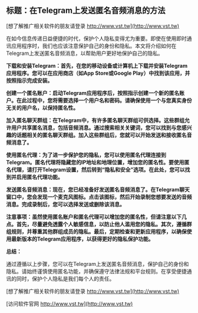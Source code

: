 ## **标题：在Telegram上发送匿名音频消息的方法**

[想了解推广相关软件的朋友请登录 http://www.vst.tw](http://www.vst.tw)

在如今信息传递日益便捷的时代，保护个人隐私变得尤为重要。即使在使用即时通讯应用程序时，我们也应该注意保护自己的身份和隐私。本文将介绍如何在Telegram上发送匿名音频消息，以帮助用户更好地保护自己的隐私。

**下载和安装Telegram：首先，在您的移动设备或计算机上下载并安装Telegram应用程序。您可以在应用商店（如App Store或Google Play）中找到该应用，并按照指示完成安装。**

**创建一个匿名账户：启动Telegram应用程序后，按照指示创建一个新的匿名账户。在此过程中，您将需要选择一个用户名和密码。请确保使用一个与您真实身份无关的用户名，以保持匿名性。**

**加入匿名聊天群组：在Telegram中，有许多匿名聊天群组可供选择。这些群组允许用户共享匿名消息，包括音频消息。通过搜索相关关键词，您可以找到与您感兴趣的话题相关的匿名聊天群组。加入这些群组后，您就可以开始发送和接收匿名音频消息了。**

**使用匿名代理：为了进一步保护您的隐私，您可以使用匿名代理连接到Telegram。匿名代理将隐藏您的IP地址和地理位置，增加您的匿名性。要使用匿名代理，请打开Telegram设置，然后转到“隐私和安全”选项。在此处，您可以找到并启用匿名代理功能。**

**发送匿名音频消息：现在，您已经准备好发送匿名音频消息了。在Telegram聊天窗口中，您会发现一个麦克风图标。点击该图标，然后开始录制您想要发送的音频消息。完成录制后，您可以选择发送或删除该消息。**

**注意事项：虽然使用匿名账户和匿名代理可以增加您的匿名性，但请注意以下几点。首先，尽量避免透露个人敏感信息，以防止他人滥用您的隐私。其次，遵循群组规则，并尊重其他群组成员的隐私。最后，定期检查和更新应用程序，以确保使用最新版本的Telegram应用程序，以获得更好的隐私保护功能。**

**总结：**

通过遵循以上步骤，您可以在Telegram上发送匿名音频消息，保护自己的身份和隐私。请始终谨慎使用匿名功能，并确保遵守法律法规和平台规则。在享受便捷通讯的同时，保护个人隐私是我们每个人的责任。

[想了解推广相关软件的朋友请登录 http://www.vst.tw](http://www.vst.tw)


[访问软件官网 http://www.vst.tw](http://www.vst.tw)
